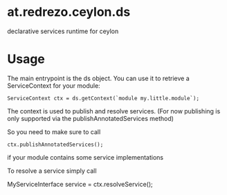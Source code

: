 at.redrezo.ceylon.ds
====================

declarative services runtime for ceylon

Usage
=====

The main entrypoint is the ds object. You can use it to retrieve a ServiceContext for your module:

    ServiceContext ctx = ds.getContext(`module my.little.module`);

The context is used to publish and resolve services. (For now publishing 
is only supported via the publishAnnotatedServices method)

So you need to make sure to call 

    ctx.publishAnnotatedServices();

if your module contains some service implementations


To resolve a service simply call

   MyServiceInterface service = ctx.resolveService<MyServiceInterface>();
   


